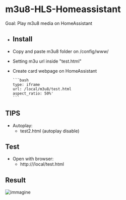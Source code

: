 # m3u8-HLS-Homeassistant
Goal: Play m3u8 media on HomeAssistant

* ## Install ##
* Copy and paste m3u8 folder on /config/www/ 
* Setting m3u url inside "test.html"
* Create card webpage on HomeAssistant

  
      ```bash
      type: iframe
      url: /local/m3u8/test.html
      aspect_ratio: 50%'
      ```
## TIPS ##
* Autoplay:
    * test2.html (autoplay disable)

## Test ##
* Open with browser:
     * http://<homeassistant>/local/test.html


 ## Result ##
![immagine](https://github.com/sdavides/m3u8-HLS-Homeassistant/assets/31100253/efd8183d-961e-45bc-abfd-000730ebb154)
